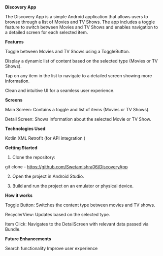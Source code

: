  **Discovery App**

The Discovery App is a simple Android application that allows users to browse through a list of Movies and TV Shows. The app includes a toggle feature to switch between Movies and TV Shows and enables navigation to a detailed screen for each selected item.

**Features**

Toggle between Movies and TV Shows using a ToggleButton.

Display a dynamic list of content based on the selected type (Movies or TV Shows).

Tap on any item in the list to navigate to a detailed screen showing more information.

Clean and intuitive UI for a seamless user experience.


**Screens**

Main Screen: Contains a toggle and list of items (Movies or TV Shows).

Detail Screen: Shows information about the selected Movie or TV Show.


**Technologies Used**

Kotlin
XML
Retrofit (for API integration )

**Getting Started**

1. Clone the repository:

git clone - https://github.com/Swetamishra06/DiscoveryApp

2. Open the project in Android Studio.

3. Build and run the project on an emulator or physical device.


**How it works**

Toggle Button: Switches the content type between movies and TV shows.

RecyclerView: Updates based on the selected type.

Item Click: Navigates to the DetailScreen with relevant data passed via Bundle.


**Future Enhancements**

Search functionality
Improve user experience 

